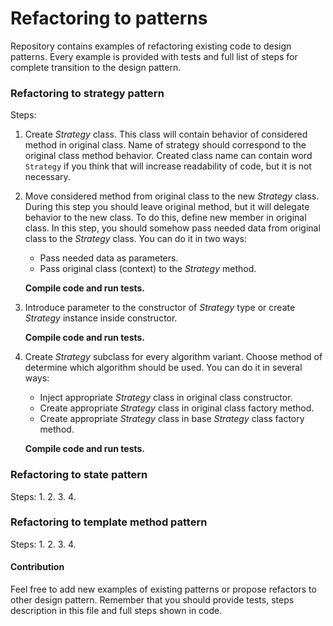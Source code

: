 # Refactoring to patterns
Repository contains examples of refactoring existing code to design patterns. Every example is provided with tests and full list of steps for complete transition to the design pattern.

### Refactoring to strategy pattern
Steps:
1. Create _Strategy_ class. This class will contain behavior of considered method in original class. Name of strategy should correspond to the original class method behavior. Created class name can contain word `Strategy` if you think that will increase readability of code, but it is not necessary.
2. Move considered method from original class to the new _Strategy_ class. During this step you should leave original method, but it will delegate behavior to the new class. To do this, define new member in original class. In this step, you should somehow pass needed data from original class to the _Strategy_ class. You can do it in two ways:
   * Pass needed data as parameters.
   * Pass original class (context) to the _Strategy_ method.

   **Compile code and run tests.**

3. Introduce parameter to the constructor of _Strategy_ type or create _Strategy_ instance inside constructor.

   **Compile code and run tests.**
4. Create _Strategy_ subclass for every algorithm variant. Choose method of determine which algorithm should be used. You can do it in several ways:
    * Inject appropriate _Strategy_ class in original class constructor.
    * Create appropriate _Strategy_ class in original class factory method.
    * Create appropriate _Strategy_ class in base _Strategy_ class factory method.

   **Compile code and run tests.**

### Refactoring to state pattern
Steps:
1. 
2. 
3. 
4. 

### Refactoring to template method pattern
Steps:
1. 
2. 
3. 
4. 

#### Contribution
Feel free to add new examples of existing patterns or propose refactors to other design pattern. Remember that you should provide tests, steps description in this file and full steps shown in code.